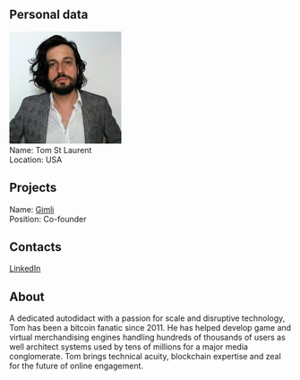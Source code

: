 ## Personal data
![tom st laurent photo](photo/tom_st_laurent.jpg)   
Name:   Tom St Laurent   
Location: USA
## Projects 
Name: [Gimli](../projects/gimli.md)  
Position: Co-founder 
## Contacts
[LinkedIn](https://www.linkedin.com/in/tom-st-laurent-11248640/)    
## About
A dedicated autodidact with a passion for scale and disruptive technology, Tom has been a bitcoin fanatic since 2011. He has helped develop game and virtual merchandising engines handling hundreds of thousands of users as well architect systems used by tens of millions for a major media conglomerate. Tom brings technical acuity, blockchain expertise and zeal for the future of online engagement.

